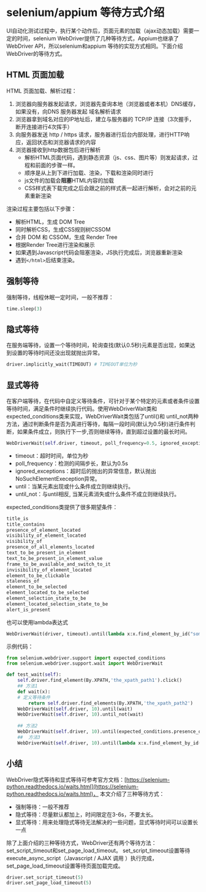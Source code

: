 # selenium/appium 等待方式介绍
UI自动化测试过程中，执行某个动作后，页面元素的加载（ajax动态加载）需要一定的时间，selenium WebDriver提供了几种等待方式，Appium也继承了WebDriver API，所以selenium和appium 等待的实现方式相同。下面介绍WebDriver的等待方式。
<!--more-->

## HTML 页面加载
HTML 页面加载、解析过程：
1. 浏览器向服务器发起请求，浏览器先查询本地（浏览器或者本机）DNS缓存，如果没有，向DNS 服务器发起 域名解析请求
2. 浏览器拿到域名对应的IP地址后，建立与服务器的 TCP/IP 连接（3次握手，断开连接进行4次挥手）
3. 向服务器发送 http / https 请求，服务器进行后台内部处理，进行HTTP响应，返回状态和浏览器请求的内容
4. 浏览器接收到http数据包后进行解析
    * 解析HTML页面代码，遇到静态资源（js、css、图片等）则发起请求，过程和前面的步骤一样。
    * 顺序是从上到下进行加载、渲染，下载和渲染同时进行
    * js文件的加载会**阻塞**HTML内容的加载
    * CSS样式表下载完成之后会跟之前的样式表一起进行解析，会对之前的元素重新渲染

渲染过程主要包括以下步骤：
* 解析HTML，生成 DOM Tree
* 同时解析CSS，生成CSS规则树CSSOM
* 合并 DOM 和 CSSOM，生成 Render Tree
* 根据Render Tree进行渲染和展示
* 如果遇到Javascript代码会阻塞渲染，JS执行完成后，浏览器重新渲染
* 遇到`</html>`后结束渲染。

## 强制等待
强制等待，线程休眠一定时间，一般不推荐：
```python
time.sleep(3)
```
## 隐式等待
在服务端等待，设置一个等待时间，轮询查找(默认0.5秒)元素是否出现，如果达到设置的等待时间还没出现就抛出异常。
```python
driver.implicitly_wait(TIMEOUT) # TIMEOUT单位为秒
```
## 显式等待
在客户端等待，在代码中自定义等待条件，可针对于某个特定的元素或者条件设置等待时间，满足条件时继续执行代码。使用WebDriverWait类和expected_conditions类来实现，WebDriverWait类包括了until()和 until_not两种方法，通过判断条件是否为真进行等待，每隔一段时间(默认为0.5秒)进行条件判断，如果条件成立，则执行下一步,否则继续等待，直到超过设置的最长时间。

```python
WebDriverWait(self.driver, timeout, poll_frequency=0.5, ignored_exceptions=None).until(expected_conditions. visibility_of_element_located(LOCATOR))
```
* timeout：超时时间，单位为秒
* poll_frequency：检测的间隔步长，默认为0.5s
* ignored_exceptions：超时后的抛出的异常信息，默认抛出NoSuchElementExeception异常。
* until：当某元素出现或什么条件成立则继续执行。
* until_not：与until相反, 当某元素消失或什么条件不成立则继续执行。

expected_conditions类提供了很多期望条件：
```python
title_is
title_contains
presence_of_element_located
visibility_of_element_located
visibility_of
presence_of_all_elements_located
text_to_be_present_in_element
text_to_be_present_in_element_value
frame_to_be_available_and_switch_to_it
invisibility_of_element_located
element_to_be_clickable
staleness_of
element_to_be_selected
element_located_to_be_selected
element_selection_state_to_be
element_located_selection_state_to_be
alert_is_present
```

也可以使用lambda表达式
```python
WebDriverWait(driver, timeout).until(lambda x:x.find_element_by_id("someld") 
```
示例代码：
```python
from selenium.webdriver.support import expected_conditions
from selenium.webdriver.support.wait import WebDriverWait

def test_wait(self):
    self.driver.find_element(By.XPATH,'the_xpath_path1').click()
    ## 方法1
    def wait(x):
    # 定义等待条件
    	return self.driver.find_elements(By.XPATH,'the_xpath_path2')
    WebDriverWait(self.driver, 10).until(wait)
    WebDriverWait(self.driver, 10).until_not(wait)    
    
    ## 方法2
    WebDriverWait(self.driver, 10).until(expected_conditions.presence_of_element_located(By.XPATH, 'the_xpath_path2'))
    ##  方法3
    WebDriverWait(self.driver, 10).until(lambda x:x.find_element_by_id("someld")	
```

## 小结
WebDriver隐式等待和显式等待可参考官方文档：[https://selenium-python.readthedocs.io/waits.html](https://selenium-python.readthedocs.io/waits.html)， 本文介绍了三种等待方式：
* 强制等待：一般不推荐
* 隐式等待：尽量默认都加上，时间限定在3-6s，不要太长。
* 显式等待：用来处理隐式等待无法解决的一些问题，显式等待时间可以设置长一点

除了上面介绍的三种等待方式，WebDriver还有两个等待方法：set_script_timeout和set_page_load_timeout。
set_script_timeout设置等待execute_async_script（Javascript / AJAX 调用 ）执行完成，set_page_load_timeout设置等待页面加载完成。
```python
driver.set_script_timeout(5)
driver.set_page_load_timeout(5)
```



